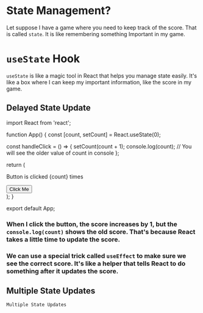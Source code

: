 # State Management?
Let suppose I have a game where you need to keep track of the score.
That is called `state`. It is like remembering something Important in my game.

# `useState` Hook
`useState` is like a magic tool in React that helps you manage state easily. It's like a box where I can keep my important information, like the score in my game.

## Delayed State Update
import React from 'react';

function App() {
  const [count, setCount] = React.useState(0);

  const handleClick = () => {
    setCount(count + 1);
    console.log(count); // You will see the older value of count in console
  };

  return (
    <div>
      <p>Button is clicked {count} times</p>
      <button onClick={handleClick}>Click Me</button>
    </div>
  );
}

export default App;

### When I click the button, the score increases by 1, but the `console.log(count)` shows the old score. That's because React takes a little time to update the score.

### We can use a special trick called `useEffect` to make sure we see the correct score. It's like a helper that tells React to do something after it updates the score.

## Multiple State Updates
``
Multiple State Updates
``
